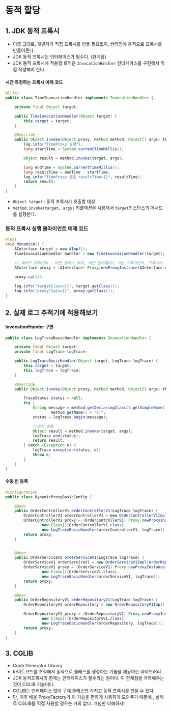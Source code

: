 # 동적 할당

## 1. JDK 동적 프록시
 * 이름 그대로, 개발자가 직접 프록시를 만들 필요없이, 런타임에 동적으로 프록시를 만들어준다.
 * JDK 동적 프록시는 인터페이스가 필수다. (한계점)
 * JDK 동적 프록시에 적용할 로직은 `InvocationHandler` 인터페이스를 구현해서 직접 작성해야 한다.

#### 시간 측정하는 프록시 예제 코드
```java
@Slf4j
public class TimeInvocationHandler implements InvocationHandler {

    private final Object target;

    public TimeInvocationHandler(Object target) {
        this.target = target;
    }

    @Override
    public Object invoke(Object proxy, Method method, Object[] args) throws Throwable {
        log.info("TimeProxy 실행");
        long startTime = System.currentTimeMillis();

        Object result = method.invoke(target, args);

        long endTime = System.currentTimeMillis();
        long resultTime = endTime - startTime;
        log.info("TimeProxy 종료 resultTime={}", resultTime);
        return result;
    }
}

```
 * `Object target` : 동적 프록시가 호출할 대상
 * `method.invoke(target, args)` 리플렉션을 사용해서 `target`인스턴스의 메서드를 실행한다. 


### 동적 프록시 실행 클라이언트 예제 코드
```java
@Test
void dynamicA() {
    AInterface target = new AImpl(); 
    TimeInvocationHandler handler = new TimeInvocationHandler(target);

    // 메서드 파라미터 : 어떤 클래스 로더, 어떤 인터페이스 기반 프록시인지, 프록시가 수행할 로직
    AInterface proxy = (AInterface) Proxy.newProxyInstance(AInterface.class.getClassLoader(), new Class[]{AInterface.class}, handler);

    proxy.call();
    
    log.info("targetClass={}", target.getClass());
    log.info("proxyClass={}", proxy.getClass());
}
```


## 2. 실제 로그 추적기에 적용해보기

#### InvocationHander 구현
```java
public class LogTraceBasicHandler implements InvocationHandler {

    private final Object target;
    private final LogTrace logTrace;

    public LogTraceBasicHandler(Object target, LogTrace logTrace) {
        this.target = target;
        this.logTrace = logTrace;
    }

    @Override
    public Object invoke(Object proxy, Method method, Object[] args) throws Throwable {

        TraceStatus status = null;
        try {
            String message = method.getDeclaringClass().getSimpleName() + "." +
                    method.getName() + "()";
            status = logTrace.begin(message);

            //로직 호출
            Object result = method.invoke(target, args);
            logTrace.end(status);
            return result;
        } catch (Exception e) {
            logTrace.exception(status, e);
            throw e;
        }
    }
}
```

#### 수동 빈 등록
```java
@Configuration
public class DynamicProxyBasicConfig {

    @Bean
    public OrderControllerV1 orderControllerV1(LogTrace logTrace) {
        OrderControllerV1 orderControllerV1 = new OrderControllerV1Impl(orderServiceV1(logTrace));
        OrderControllerV1 proxy = (OrderControllerV1) Proxy.newProxyInstance(OrderControllerV1.class.getClassLoader(),
                new Class[]{OrderControllerV1.class},
                new LogTraceBasicHandler(orderControllerV1, logTrace));
        return proxy;
    }


    @Bean
    public OrderServiceV1 orderServiceV1(LogTrace logTrace) {
        OrderServiceV1 orderServiceV1 = new OrderServiceV1Impl(orderRepositoryV1(logTrace));
        OrderServiceV1 proxy = (OrderServiceV1) Proxy.newProxyInstance(OrderServiceV1.class.getClassLoader(),
                new Class[]{OrderServiceV1.class},
                new LogTraceBasicHandler(orderServiceV1, logTrace));
        return proxy;
    }

    @Bean
    public OrderRepositoryV1 orderRepositoryV1(LogTrace logTrace) {
        OrderRepositoryV1 orderRepository = new OrderRepositoryV1Impl();

        OrderRepositoryV1 proxy = (OrderRepositoryV1) Proxy.newProxyInstance(OrderRepositoryV1.class.getClassLoader(),
                new Class[]{OrderRepositoryV1.class},
                new LogTraceBasicHandler(orderRepository, logTrace));
        return proxy;
    }
}

```


## 3. CGLIB
 * Code Generator Library
 * 바이트코드를 조작해서 동적으로 클래스를 생성하는 기술을 제공하는 라이브러리
 * JDK 동적프록시의 한계는 인터페이스가 필수리는 점이다. 이 한계점을 극복해주는 것이 CGLIB 기술이다.
 * CGLIB는 인터페이스 없이 구체 클래스만 가지고 동적 프록시를 만들 수 있다.
 * 단, 이후 배울 ProxyFactory가 이 기술을 편하게 사용하게 도와주기 때문에 , 실제로 CGLIB를 직접 사용할 경우는 거의 없다. 개념만 이해하자!

